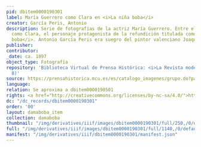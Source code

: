 ```yaml
---
pid: dbitem0000190301
label: María Guerrero como Clara en <i>La niña boba</i>
creator: García Peris, Antonio
description: Serie de fotografías de la actriz María Guerrero. Entre ellas aparece retratada
  como Clara, el personaje protagonista de la refundición titulada como <i>La niña
  boba</i>. Antonio García Peris era suegro del pintor valenciano Joaquín Sorolla.
publisher:
contributor:
_date: ca. 1897
object_type: Fotografía
repository: 'Biblioteca Virtual de Prensa Histórica: <i>La Revista moderna</i> (10-04-1897.
  8)'
source: https://prensahistorica.mcu.es/es/catalogo_imagenes/grupo.do?path=7151469&posicion=8&presentacion=pagina
language:
relation: Se aproxima a dbitem0000190501
rights: <a href="http://creativecommons.org/licenses/by-nc-sa/4.0/">http://creativecommons.org/licenses/by-nc-sa/4.0/</a>
dc: "/dc_records/dbitem0000190301"
order: '00'
layout: damaboba_item
collection: damaboba
thumbnail: "/img/derivatives/iiif/images/dbitem0000190301/full/250,/0/default.jpg"
full: "/img/derivatives/iiif/images/dbitem0000190301/full/1140,/0/default.jpg"
manifest: "/img/derivatives/iiif/dbitem0000190301/manifest.json"
---
```

